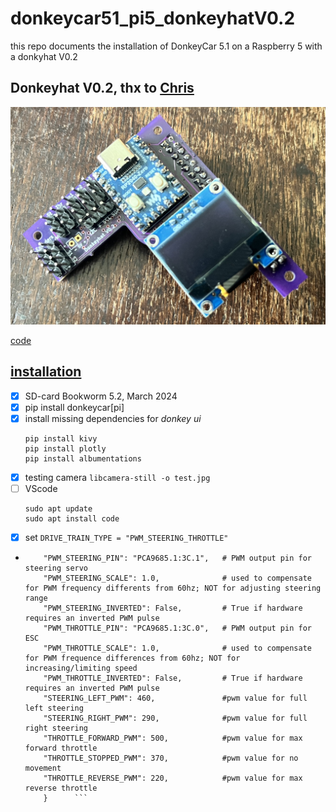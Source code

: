 # donkeycar51_pi5_donkeyhatV0.2
this repo documents the installation of DonkeyCar 5.1 on a Raspberry 5 with a donkyhat V0.2 

## Donkeyhat V0.2, thx to [Chris](https://github.com/zlite)
![](./media/donkeyhatV0.2.jpg)

[code](./rp2040/)

## [installation](http://docs.donkeycar.com)
- [x] SD-card Bookworm 5.2, March 2024
- [x] pip install donkeycar[pi]
- [x] install missing dependencies for *donkey ui*
    ```
    pip install kivy
    pip install plotly
    pip install albumentations
    ```
- [x] testing camera `libcamera-still -o test.jpg`
- [ ] VScode
    ```
    sudo apt update
    sudo apt install code
    ```
- [x] set `DRIVE_TRAIN_TYPE = "PWM_STEERING_THROTTLE"`
- ```PWM_STEERING_THROTTLE = {
      "PWM_STEERING_PIN": "PCA9685.1:3C.1",   # PWM output pin for steering servo
      "PWM_STEERING_SCALE": 1.0,              # used to compensate for PWM frequency differents from 60hz; NOT for adjusting steering range
      "PWM_STEERING_INVERTED": False,         # True if hardware requires an inverted PWM pulse
      "PWM_THROTTLE_PIN": "PCA9685.1:3C.0",   # PWM output pin for ESC
      "PWM_THROTTLE_SCALE": 1.0,              # used to compensate for PWM frequence differences from 60hz; NOT for increasing/limiting speed
      "PWM_THROTTLE_INVERTED": False,         # True if hardware requires an inverted PWM pulse
      "STEERING_LEFT_PWM": 460,               #pwm value for full left steering
      "STEERING_RIGHT_PWM": 290,              #pwm value for full right steering
      "THROTTLE_FORWARD_PWM": 500,            #pwm value for max forward throttle
      "THROTTLE_STOPPED_PWM": 370,            #pwm value for no movement
      "THROTTLE_REVERSE_PWM": 220,            #pwm value for max reverse throttle
      }      ```
